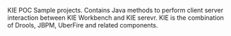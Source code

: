 KIE POC Sample projects.
Contains Java methods to perform client server interaction between KIE Workbench and KIE serevr.
KIE is the combination of Drools, JBPM, UberFire and related components.

